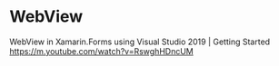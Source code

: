 # WebView
WebView in Xamarin.Forms using Visual Studio 2019 | Getting Started
https://m.youtube.com/watch?v=RswghHDncUM

